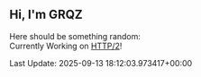 ## Hi, I'm GRQZ
Here should be something random:  
Currently Working on [HTTP/2](<https://www.rfc-editor.org/rfc/rfc9113.html>)!


Last Update: 2025-09-13 18:12:03.973417+00:00

